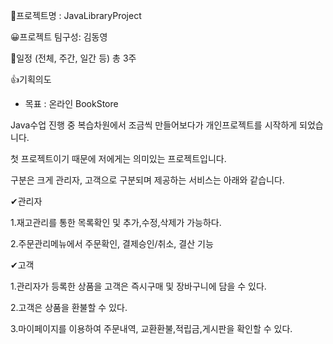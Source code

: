 📁프로젝트명 : JavaLibraryProject


😀프로젝트 팀구성: 김동영

 
 📆일정 (전체, 주간, 일간 등)
    총 3주


👍기획의도

   - 목표 : 온라인 BookStore
   
  Java수업 진행 중 복습차원에서 조금씩 만들어보다가 개인프로젝트를 시작하게 되었습니다.
  
  첫 프로젝트이기 때문에 저에게는 의미있는 프로젝트입니다.
  
  
  
  구분은 크게 관리자, 고객으로 구분되며 제공하는 서비스는 아래와 같습니다.
  
  
  ✔관리자
  
  
  1.재고관리를 통한 목록확인 및 추가,수정,삭제가 가능하다.
  
  2.주문관리메뉴에서 주문확인, 결제승인/취소, 결산 기능
  
  
  ✔고객
  
  
  1.관리자가 등록한 상품을 고객은 즉시구매 및 장바구니에 담을 수 있다.
  
  2.고객은 상품을 환불할 수 있다.
  
  3.마이페이지를 이용하여 주문내역, 교환환불,적립금,게시판을 확인할 수 있다.
